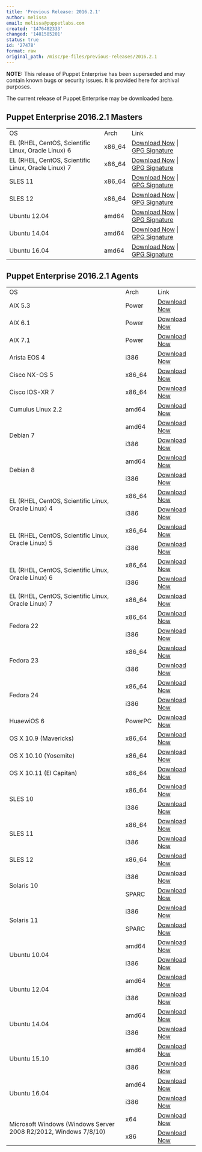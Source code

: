 ```yaml
---
title: 'Previous Release: 2016.2.1'
author: melissa
email: melissa@puppetlabs.com
created: '1476482333'
changed: '1481585201'
status: true
id: '27478'
format: raw
original_path: /misc/pe-files/previous-releases/2016.2.1
---
```

<p><b>NOTE:</b> This release of Puppet Enterprise has been superseded and may contain known bugs or security issues. It is provided here for archival purposes.
</p><p>The current release of Puppet Enterprise may be downloaded <a href="/misc/pe-files/">here</a>.

</p><h2 id="pe_201621">Puppet Enterprise 2016.2.1 Masters</h2>
<table>
<tbody>
<tr>
<td>OS</td>
<td>Arch</td>
<td>Link</td>
</tr>


<tr>
<td>EL (RHEL, CentOS, Scientific Linux, Oracle Linux) 6</td>
<td>x86_64</td>
<td><a href="https://pm.puppetlabs.com/puppet-enterprise/2016.2.1/puppet-enterprise-2016.2.1-el-6-x86_64.tar.gz">Download Now</a> | <a href="https://pm.puppetlabs.com/puppet-enterprise/2016.2.1/puppet-enterprise-2016.2.1-el-6-x86_64.tar.gz.asc">GPG Signature</a></td>
</tr>

<tr>
<td>EL (RHEL, CentOS, Scientific Linux, Oracle Linux) 7</td>
<td>x86_64</td>
<td><a href="https://pm.puppetlabs.com/puppet-enterprise/2016.2.1/puppet-enterprise-2016.2.1-el-7-x86_64.tar.gz">Download Now</a> | <a href="https://pm.puppetlabs.com/puppet-enterprise/2016.2.1/puppet-enterprise-2016.2.1-el-7-x86_64.tar.gz.asc">GPG Signature</a></td>
</tr>

<tr>
<td>SLES 11</td>
<td>x86_64</td>
<td><a href="https://pm.puppetlabs.com/puppet-enterprise/2016.2.1/puppet-enterprise-2016.2.1-sles-11-x86_64.tar.gz">Download Now</a> | <a href="https://pm.puppetlabs.com/puppet-enterprise/2016.2.1/puppet-enterprise-2016.2.1-sles-11-x86_64.tar.gz.asc">GPG Signature</a></td>
</tr>

<tr>
<td>SLES 12</td>
<td>x86_64</td>
<td><a href="https://pm.puppetlabs.com/puppet-enterprise/2016.2.1/puppet-enterprise-2016.2.1-sles-12-x86_64.tar.gz">Download Now</a> | <a href="https://pm.puppetlabs.com/puppet-enterprise/2016.2.1/puppet-enterprise-2016.2.1-sles-12-x86_64.tar.gz.asc">GPG Signature</a></td>
</tr>

<tr>
<td>Ubuntu 12.04</td>
<td>amd64</td>
<td><a href="https://pm.puppetlabs.com/puppet-enterprise/2016.2.1/puppet-enterprise-2016.2.1-ubuntu-12.04-amd64.tar.gz">Download Now</a> | <a href="https://pm.puppetlabs.com/puppet-enterprise/2016.2.1/puppet-enterprise-2016.2.1-ubuntu-12.04-amd64.tar.gz.asc">GPG Signature</a></td>
</tr>

<tr>
<td>Ubuntu 14.04</td>
<td>amd64</td>
<td><a href="https://pm.puppetlabs.com/puppet-enterprise/2016.2.1/puppet-enterprise-2016.2.1-ubuntu-14.04-amd64.tar.gz">Download Now</a> | <a href="https://pm.puppetlabs.com/puppet-enterprise/2016.2.1/puppet-enterprise-2016.2.1-ubuntu-14.04-amd64.tar.gz.asc">GPG Signature</a></td>
</tr>
<tr>
<td>Ubuntu 16.04</td>
<td>amd64</td>
<td><a href="https://pm.puppetlabs.com/puppet-enterprise/2016.2.1/puppet-enterprise-2016.2.1-ubuntu-16.04-amd64.tar.gz">Download Now</a> | <a href="https://pm.puppetlabs.com/puppet-enterprise/2016.2.1/puppet-enterprise-2016.2.1-ubuntu-16.04-amd64.tar.gz.asc">GPG Signature</a></td>
</tr>

</tbody>
</table>

<h2 id="pe_a_201621">Puppet Enterprise 2016.2.1 Agents</h2>
<table>
<tbody>
<tr>
<td>OS</td>
<td>Arch</td>
<td>Link</td>
</tr>

<tr> 
<td>AIX 5.3</td>
<td>Power</td>
<td><a href="http://pm.puppetlabs.com/puppet-agent/2016.2.1/1.5.3/repos/aix/5.3/PC1/ppc/puppet-agent-1.5.3-1.aix5.3.ppc.rpm">Download Now</a></td>
</tr>

<tr>
<td>AIX 6.1</td>
<td>Power</td>
<td><a href="http://pm.puppetlabs.com/puppet-agent/2016.2.1/1.5.3/repos/aix/6.1/PC1/ppc/puppet-agent-1.5.3-1.aix6.1.ppc.rpm">Download Now</a></td>
</tr>

<tr>
<td>AIX 7.1</td>
<td>Power</td>
<td><a href="http://pm.puppetlabs.com/puppet-agent/2016.2.1/1.5.3/repos/aix/7.1/PC1/ppc/puppet-agent-1.5.3-1.aix7.1.ppc.rpm">Download Now</a></td>
</tr>

<tr>
<td>Arista EOS 4</td>
<td>i386</td>
<td><a href="http://pm.puppetlabs.com/puppet-agent/2016.2.1/1.5.3/repos/eos/4/PC1/i386/puppet-agent-1.5.3-1.eos4.i386.swix">Download Now</a></td>
</tr>

<tr>
<td>Cisco NX-OS 5</td>
<td>x86_64</td>
<td><a href="http://pm.puppetlabs.com/puppet-agent/2016.2.1/1.5.3/repos/cisco-wrlinux/5/PC1/x86_64/puppet-agent-1.5.3-1.cisco_wrlinux5.x86_64.rpm">Download Now</a></td>
</tr>

<tr>
<td>Cisco IOS-XR 7</td>
<td>x86_64</td>
<td><a href="http://pm.puppetlabs.com/puppet-agent/2016.2.1/1.5.3/repos/cisco-wrlinux/7/PC1/x86_64/puppet-agent-1.5.3-1.cisco_wrlinux7.x86_64.rpm">Download Now</a></td>
</tr>

<tr>
<td>Cumulus Linux 2.2</td>
<td>amd64</td>
<td><a href="http://pm.puppetlabs.com/puppet-agent/2016.2.1/1.5.3/repos/deb/cumulus/PC1/puppet-agent_1.5.3-1cumulus_amd64.deb">Download Now</a></td>
</tr>

<tr>
<td rowspan="2">Debian 7</td>
<td>amd64</td>
<td><a href="http://pm.puppetlabs.com/puppet-agent/2016.2.1/1.5.3/repos/deb/wheezy/PC1/puppet-agent_1.5.3-1wheezy_amd64.deb">Download Now</a></td>
</tr>
<tr>
<td>i386</td>
<td><a href="http://pm.puppetlabs.com/puppet-agent/2016.2.1/1.5.3/repos/deb/wheezy/PC1/puppet-agent_1.5.3-1wheezy_i386.deb">Download Now</a></td>
</tr>

<tr>
<td rowspan="2">Debian 8</td>
<td>amd64</td>
<td><a href="http://pm.puppetlabs.com/puppet-agent/2016.2.1/1.5.3/repos/deb/jessie/PC1/puppet-agent_1.5.3-1jessie_amd64.deb">Download Now</a></td>
</tr>
<tr>
<td>i386</td>
<td><a href="http://pm.puppetlabs.com/puppet-agent/2016.2.1/1.5.3/repos/deb/jessie/PC1/puppet-agent_1.5.3-1jessie_i386.deb">Download Now</a></td>
</tr>

<tr>
<td rowspan="2">EL (RHEL, CentOS, Scientific Linux, Oracle Linux) 4</td>
<td>x86_64</td>
<td><a href="http://pm.puppetlabs.com/puppet-agent/2016.2.1/1.5.3/repos/el/4/PC1/x86_64/puppet-agent-1.5.3-1.el4.x86_64.rpm">Download Now</a></td>
</tr>
<tr>
<td>i386</td>
<td><a href="http://pm.puppetlabs.com/puppet-agent/2016.2.1/1.5.3/repos/el/4/PC1/i386/puppet-agent-1.5.3-1.el4.i386.rpm">Download Now</a></td>
</tr>

<tr>
<td rowspan="2">EL (RHEL, CentOS, Scientific Linux, Oracle Linux) 5</td>
<td>x86_64</td>
<td><a href="http://pm.puppetlabs.com/puppet-agent/2016.2.1/1.5.3/repos/el/5/PC1/x86_64/puppet-agent-1.5.3-1.el5.x86_64.rpm">Download Now</a></td>
</tr>
<tr>
<td>i386</td>
<td><a href="http://pm.puppetlabs.com/puppet-agent/2016.2.1/1.5.3/repos/el/5/PC1/i386/puppet-agent-1.5.3-1.el5.i386.rpm">Download Now</a></td>
</tr>

<tr>
<td rowspan="2">EL (RHEL, CentOS, Scientific Linux, Oracle Linux) 6</td>
<td>x86_64</td>
<td><a href="http://pm.puppetlabs.com/puppet-agent/2016.2.1/1.5.3/repos/el/6/PC1/x86_64/puppet-agent-1.5.3-1.el6.x86_64.rpm">Download Now</a></td>
</tr>
<tr>
<td>i386</td>
<td><a href="http://pm.puppetlabs.com/puppet-agent/2016.2.1/1.5.3/repos/el/6/PC1/i386/puppet-agent-1.5.3-1.el6.i386.rpm">Download Now</a></td>
</tr>

<tr>
<td>EL (RHEL, CentOS, Scientific Linux, Oracle Linux) 7</td>
<td>x86_64</td>
<td><a href="http://pm.puppetlabs.com/puppet-agent/2016.2.1/1.5.3/repos/el/7/PC1/x86_64/puppet-agent-1.5.3-1.el7.x86_64.rpm">Download Now</a></td>
</tr>

<tr>
<td rowspan="2">Fedora 22</td>
<td>x86_64</td>
<td><a href="http://pm.puppetlabs.com/puppet-agent/2016.2.1/1.5.3/repos/fedora/f22/PC1/x86_64/puppet-agent-1.5.3-1.fedoraf22.x86_64.rpm">Download Now</a></td>
</tr>
<tr>
<td>i386</td>
<td><a href="http://pm.puppetlabs.com/puppet-agent/2016.2.1/1.5.3/repos/fedora/f22/PC1/i386/puppet-agent-1.5.3-1.fedoraf22.i386.rpm">Download Now</a></td>
</tr>

<tr>
<td rowspan="2">Fedora 23</td>
<td>x86_64</td>
<td><a href="http://pm.puppetlabs.com/puppet-agent/2016.2.1/1.5.3/repos/fedora/f23/PC1/x86_64/puppet-agent-1.5.3-1.fedoraf23.x86_64.rpm">Download Now</a></td>
</tr>
<tr>
<td>i386</td>
<td><a href="http://pm.puppetlabs.com/puppet-agent/2016.2.1/1.5.3/repos/fedora/f23/PC1/i386/puppet-agent-1.5.3-1.fedoraf23.i386.rpm">Download Now</a></td>
</tr>

<tr>
<td rowspan="2">Fedora 24</td>
<td>x86_64</td>
<td><a href="http://pm.puppetlabs.com/puppet-agent/2016.2.1/1.5.3/repos/fedora/f24/PC1/x86_64/puppet-agent-1.5.3-1.fedoraf24.x86_64.rpm">Download Now</a></td>
</tr>
<tr>
<td>i386</td>
<td><a href="http://pm.puppetlabs.com/puppet-agent/2016.2.1/1.5.3/repos/fedora/f24/PC1/i386/puppet-agent-1.5.3-1.fedoraf24.i386.rpm">Download Now</a></td>
</tr>

<tr>
<td>HuaewiOS 6</td>
<td>PowerPC</td>
<td><a href="http://pm.puppetlabs.com/puppet-agent/2016.2.1/1.5.3/repos/deb/huaweios/PC1/puppet-agent_1.5.3-1huaweios_powerpc.deb">Download Now</a></td>
</tr>

<tr>
<td>OS X 10.9 (Mavericks)</td>
<td>x86_64</td>
<td><a href="http://pm.puppetlabs.com/puppet-agent/2016.2.1/1.5.3/repos/apple/10.9/PC1/x86_64/puppet-agent-1.5.3-1.osx10.9.dmg">Download Now</a></td>
</tr>

<tr>
<td>OS X 10.10 (Yosemite)</td>
<td>x86_64</td>
<td><a href="http://pm.puppetlabs.com/puppet-agent/2016.2.1/1.5.3/repos/apple/10.10/PC1/x86_64/puppet-agent-1.5.3-1.osx10.10.dmg">Download Now</a></td>
</tr>

<tr>
<td>OS X 10.11 (El Capitan)</td>
<td>x86_64</td>
<td><a href="http://pm.puppetlabs.com/puppet-agent/2016.2.1/1.5.3/repos/apple/10.11/PC1/x86_64/puppet-agent-1.5.3-1.osx10.11.dmg">Download Now</a></td>
</tr>

<tr>
<td rowspan="2">SLES 10</td>
<td>x86_64</td>
<td><a href="http://pm.puppetlabs.com/puppet-agent/2016.2.1/1.5.3/repos/sles/10/PC1/x86_64/puppet-agent-1.5.3-1.sles10.x86_64.rpm">Download Now</a></td>
</tr>
<tr>
<td>i386</td>
<td><a href="http://pm.puppetlabs.com/puppet-agent/2016.2.1/1.5.3/repos/sles/10/PC1/i386/puppet-agent-1.5.3-1.sles10.i386.rpm">Download Now</a></td>
</tr>

<tr>
<td rowspan="2">SLES 11</td>
<td>x86_64</td>
<td><a href="http://pm.puppetlabs.com/puppet-agent/2016.2.1/1.5.3/repos/sles/11/PC1/x86_64/puppet-agent-1.5.3-1.sles11.x86_64.rpm">Download Now</a></td>
</tr>
<tr>
<td>i386</td>
<td><a href="http://pm.puppetlabs.com/puppet-agent/2016.2.1/1.5.3/repos/sles/11/PC1/i386/puppet-agent-1.5.3-1.sles11.i386.rpm">Download Now</a></td>
</tr>

<tr>
<td>SLES 12</td>
<td>x86_64</td>
<td><a href="http://pm.puppetlabs.com/puppet-agent/2016.2.1/1.5.3/repos/sles/12/PC1/x86_64/puppet-agent-1.5.3-1.sles12.x86_64.rpm">Download Now</a></td>
</tr>

<tr>
<td rowspan="2">Solaris 10</td>
<td>i386</td>
<td><a href="http://pm.puppetlabs.com/puppet-agent/2016.2.1/1.5.3/repos/solaris/10/PC1/puppet-agent-1.5.3-1.i386.pkg.gz">Download Now</a></td>
</tr>
<tr>
<td>SPARC</td>
<td><a href="http://pm.puppetlabs.com/puppet-agent/2016.2.1/1.5.3/repos/solaris/10/PC1/puppet-agent-1.5.3-1.sparc.pkg.gz">Download Now</a></td>
</tr>

<tr>
<td rowspan="2">Solaris 11</td>
<td>i386</td>
<td><a href="http://pm.puppetlabs.com/puppet-agent/2016.2.1/1.5.3/repos/solaris/11/PC1/puppet-agent@1.5.3,5.11-1.i386.p5p">Download Now</a></td>
</tr>
<tr>
<td>SPARC</td>
<td><a href="http://pm.puppetlabs.com/puppet-agent/2016.2.1/1.5.3/repos/solaris/11/PC1/puppet-agent@1.5.3,5.11-1.sparc.p5p">Download Now</a></td>
</tr>

<tr>
<td rowspan="2">Ubuntu 10.04</td>
<td>amd64</td>
<td><a href="http://pm.puppetlabs.com/puppet-agent/2016.2.1/1.5.3/repos/deb/lucid/PC1/puppet-agent_1.5.3-1lucid_amd64.deb">Download Now</a></td>
</tr>
<tr>
<td>i386</td>
<td><a href="http://pm.puppetlabs.com/puppet-agent/2016.2.1/1.5.3/repos/deb/lucid/PC1/puppet-agent_1.5.3-1lucid_i386.deb">Download Now</a></td>
</tr>

<tr>
<td rowspan="2">Ubuntu 12.04</td>
<td>amd64</td>
<td><a href="http://pm.puppetlabs.com/puppet-agent/2016.2.1/1.5.3/repos/deb/precise/PC1/puppet-agent_1.5.3-1precise_amd64.deb">Download Now</a></td>
</tr>
<tr>
<td>i386</td>
<td><a href="http://pm.puppetlabs.com/puppet-agent/2016.2.1/1.5.3/repos/deb/precise/PC1/puppet-agent_1.5.3-1precise_i386.deb">Download Now</a></td>
</tr>

<tr>
<td rowspan="2">Ubuntu 14.04</td>
<td>amd64</td>
<td><a href="http://pm.puppetlabs.com/puppet-agent/2016.2.1/1.5.3/repos/deb/trusty/PC1/puppet-agent_1.5.3-1trusty_amd64.deb">Download Now</a></td>
</tr>
<tr>
<td>i386</td>
<td><a href="http://pm.puppetlabs.com/puppet-agent/2016.2.1/1.5.3/repos/deb/trusty/PC1/puppet-agent_1.5.3-1trusty_i386.deb">Download Now</a></td>
</tr>

<tr>
<td rowspan="2">Ubuntu 15.10</td>
<td>amd64</td>
<td><a href="http://pm.puppetlabs.com/puppet-agent/2016.2.1/1.5.3/repos/deb/wily/PC1/puppet-agent_1.5.3-1wily_amd64.deb">Download Now</a></td>
</tr>
<tr>
<td>i386</td>
<td><a href="http://pm.puppetlabs.com/puppet-agent/2016.2.1/1.5.3/repos/deb/wily/PC1/puppet-agent_1.5.3-1wily_i386.deb">Download Now</a></td>
</tr>

<tr>
<td rowspan="2">Ubuntu 16.04</td>
<td>amd64</td>
<td><a href="http://pm.puppetlabs.com/puppet-agent/2016.2.1/1.5.3/repos/deb/xenial/PC1/puppet-agent_1.5.3-1xenial_amd64.deb">Download Now</a></td>
</tr>
<tr>
<td>i386</td>
<td><a href="http://pm.puppetlabs.com/puppet-agent/2016.2.1/1.5.3/repos/deb/xenial/PC1/puppet-agent_1.5.3-1xenial_i386.deb">Download Now</a></td>
</tr>

<tr>
<td rowspan="2">Microsoft Windows (Windows Server 2008 R2/2012, Windows 7/8/10)</td>
<td>x64</td>
<td><a href="http://pm.puppetlabs.com/puppet-agent/2016.2.1/1.5.3/repos/windows/puppet-agent-1.5.3-x64.msi">Download Now</a></td>
</tr>
<tr>
<td>x86</td>
<td><a href="http://pm.puppetlabs.com/puppet-agent/2016.2.1/1.5.3/repos/windows/puppet-agent-1.5.3-x86.msi">Download Now</a></td>
</tr>

</tbody>
</table>
